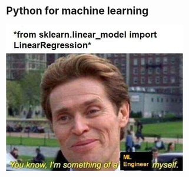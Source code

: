 # Python for machine learning
![ml workshop](https://github.com/GopikrishnanSasikumar/Intro-to-Machine-Learning-Workshop/blob/master/iammlengineer.jpg)
